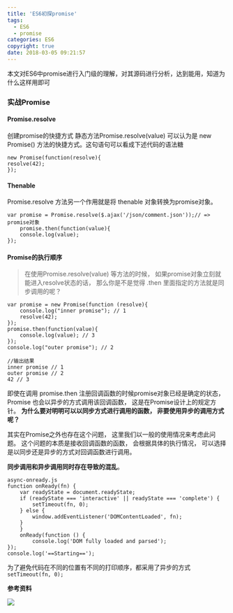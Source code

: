 ```yaml
---
title: 'ES6初探promise'
tags:
  - ES6
  - promise
categories: ES6
copyright: true
date: 2018-03-05 09:21:57
---
```

本文对ES6中promise进行入门级的理解，对其源码进行分析，达到能用，知道为什么这样用即可
<!--more-->

### 实战Promise
####  Promise.resolve
创建promise的快捷方式
静态方法Promise.resolve(value) 可以认为是 new Promise() 方法的快捷方式。这句语句可以看成下述代码的语法糖
```
new Promise(function(resolve){
resolve(42);
});
```
#### Thenable
Promise.resolve 方法另一个作用就是将 thenable 对象转换为promise对象。
```
var promise = Promise.resolve($.ajax('/json/comment.json'));// => promise对象
    promise.then(function(value){
    console.log(value);
});
```

#### Promise的执行顺序
> 在使用Promise.resolve(value) 等方法的时候， 如果promise对象立刻就能进入resolve状态的话， 那么你是不是觉得 .then 里面指定的方法就是同步调用的呢？

```
var promise = new Promise(function (resolve){
	console.log("inner promise"); // 1
	resolve(42);
});
promise.then(function(value){
	console.log(value); // 3
});
console.log("outer promise"); // 2

//输出结果
inner promise // 1
outer promise // 2
42 // 3
```
即使在调用 promise.then 注册回调函数的时候promise对象已经是确定的状态， Promise
也会以异步的方式调用该回调函数， 这是在Promise设计上的规定方针。
**为什么要对明明可以以同步方式进行调用的函数， 非要使用异步的调用方式呢？**

其实在Promise之外也存在这个问题， 这里我们以一般的使用情况来考虑此问题。
这个问题的本质是接收回调函数的函数， 会根据具体的执行情况， 可以选择是以同步还是异步的方式对回调函数进行调用。

**同步调用和异步调用同时存在导致的混乱**。
```
async-onready.js
function onReady(fn) {
	var readyState = document.readyState;
	if (readyState === 'interactive' || readyState === 'complete') {
		setTimeout(fn, 0);
	} else {
		window.addEventListener('DOMContentLoaded', fn);
	}
	} 
	onReady(function () {
		console.log('DOM fully loaded and parsed');
});
console.log('==Starting==');
```
为了避免代码在不同的位置有不同的打印顺序，都采用了异步的方式`setTimeout(fn, 0);`

**参考资料**
[]()

![](http://oankigr4l.bkt.clouddn.com/wexin.png)